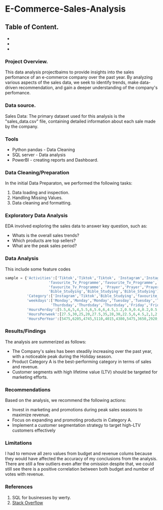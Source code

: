 # E-Commerce-Sales-Analysis

## Table of Content.
 - [](#Table-of-Content.)
 - [](#Project-Overview.)
 - [](#Data-source.)

### Project Overview.

This data analysis projectbaims to provide insights into the sales perfomance of an e-commerce company over the past year. By analyzing various aspects of the sales data, we seek to identify trends, make data-driven recommendation, and gain a deeper understanding of the company's perfomance.

### Data source.

Sales Data: The primary dataset used for this analysis is the "sales_data.csv" file, containing detailed information about each sale made by the company.

### Tools

- Python pandas - Data Cleaning
- SQL server - Data analysis
- PowerBI - creating reports and Dashboard.

### Data  Cleaning/Preparation

In the initial Data Preparaton, we performed the following tasks:
 1. Data loading and inspection.
 2. Handling Missing Values.
 3. Data cleaning and formatting.

### Exploratory Data Analysis

EDA involved exploring the sales data to answer key question, such as:
 - Whats is the overall sales trends?
 - Which products are top sellers?
 - What are the peak sales period?

### Data Analysis
This include some feature codes



```python
sample = {'Activities':['Tiktok','Tiktok','Tiktok', 'Instagram','Instagram','Instagram',
                    'favourite_Tv_Programme','favourite_Tv_Programme',
                    'favourite_Tv_Programme', 'Prayer','Prayer','Prayer',
                    'Bible_Studying','Bible_Studying','Bible_Studying'],
          'Category':['Instagram','Tiktok','Bible_Studying','favourite_Tv_Programme','Tiktok','Prayer','Tiktok','Bible_Studying','Prayer','Instagram','favourite_Tv_Programme', 'Tiktok','Instagram','favourite_Tv_Programme','Prayer'],
          'weekdays':['Monday','Monday','Monday','Tuesday','Tuesday','Tuesday','Wednesday','Wednesday','Wednesday',
                     'Thurdsday','Thurdsday','Thurdsday','Friday','Friday','Friday'],
          'HoursPerday':[5.5,6,5,4,5.5,6,5.6,6,4.5,1.2,0.9,0.4,0.2,0.5,1],
          'HoursPerweek':[27.5,30,25,20,27.5,35,28,30,22.5,6,4.5,2,1,2.5,5],
          'HoursPerYear':[5475,6205,4745,5110,4015,4380,5475,3650,2920,438,328.5,146,73,182.5,365]}
```

### Results/Findings
The analysis are summerized as follows:
 - The Company's sales has been steadily increasing over the past year, with a noticeable peak during the Holiday season.
 - Product Category A is the best-performing category in terms of sales and revenue.
 - Customer segments with high lifetime value (LTV) should be targeted for marketing efforts.


### Recommendations

Based on the analysis, we recommend the following actions:
 - Invest in marketing and promotions during peak sales seasons to maximize revenue.
 - Focus on expanding and promoting products in Category A.
 - Implement a customer segmentation strategy to target high-LTV customers effectively

### Limitations
I had to remove all zero values from budget and revenue colums because they would have affected the accuracy of my conclusions from the analysis. There are still a few outliers even after the omission despite that, we could still see there is a positive correlation between both budget and number of votes with revenue.

### References

 1. SQL for businesses by werty.
 2. [Stack Overflow](https://stackoverflow.com)
 
   
